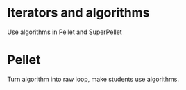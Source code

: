 # Iterators and algorithms

Use algorithms in Pellet and SuperPellet

# Pellet

Turn algorithm into raw loop, make students use algorithms.
